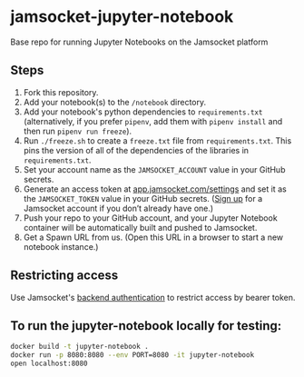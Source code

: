# jamsocket-jupyter-notebook
Base repo for running Jupyter Notebooks on the Jamsocket platform

## Steps

1. Fork this repository.
2. Add your notebook(s) to the `/notebook` directory.
3. Add your notebook's python dependencies to `requirements.txt` (alternatively, if you prefer `pipenv`, add them with `pipenv install` and then run `pipenv run freeze`).
4. Run `./freeze.sh` to create a `freeze.txt` file from `requirements.txt`. This pins the version of all of the dependencies of the libraries in `requirements.txt`.
5. Set your account name as the `JAMSOCKET_ACCOUNT` value in your GitHub secrets.
6. Generate an access token at [app.jamsocket.com/settings](https://app.jamsocket.com/settings) and set it as the `JAMSOCKET_TOKEN` value in your GitHub secrets. ([Sign up](https://auth.jamsocket.com/signup) for a Jamsocket account if you don’t already have one.)
7. Push your repo to your GitHub account, and your Jupyter Notebook container will be automatically built and pushed to Jamsocket.
8. Get a Spawn URL from us. (Open this URL in a browser to start a new notebook instance.)

## Restricting access

Use Jamsocket's [backend authentication](https://docs.jamsocket.com/backend-authentication/) to restrict access by bearer token.

## To run the jupyter-notebook locally for testing:

```bash
docker build -t jupyter-notebook .
docker run -p 8080:8080 --env PORT=8080 -it jupyter-notebook
open localhost:8080
```
